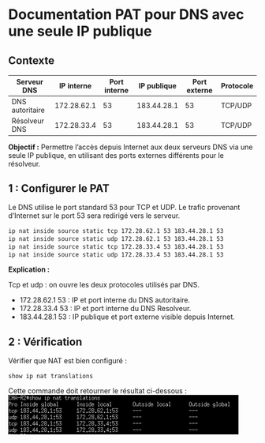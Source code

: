 # Documentation PAT pour DNS avec une seule IP publique

## Contexte

| Serveur DNS                  | IP interne      | Port interne | IP publique      | Port externe | Protocole |
|-------------------------------|----------------|-------------|-----------------|--------------|-----------|
| DNS autoritaire               | 172.28.62.1    | 53          | 183.44.28.1     | 53           | TCP/UDP   |
| Résolveur DNS                 | 172.28.33.4    | 53          | 183.44.28.1     | 53         | TCP/UDP   |


**Objectif :** Permettre l’accès depuis Internet aux deux serveurs DNS via une seule IP publique, en utilisant des ports externes différents pour le résolveur.

## 1 : Configurer le PAT 

Le DNS utilise le port standard 53 pour TCP et UDP.
Le trafic provenant d’Internet sur le port 53 sera redirigé vers le serveur.

```
ip nat inside source static tcp 172.28.62.1 53 183.44.28.1 53
ip nat inside source static udp 172.28.62.1 53 183.44.28.1 53
ip nat inside source static tcp 172.28.33.4 53 183.44.28.1 53
ip nat inside source static udp 172.28.33.4 53 183.44.28.1 53

```

**Explication :**

Tcp et udp : on ouvre les deux protocoles utilisés par DNS.<br>

- 172.28.62.1 53 : IP et port interne du DNS autoritaire.
- 172.28.33.4 53 : IP et port interne du DNS Resolveur.
- 183.44.28.1 53 : IP publique et port externe visible depuis Internet.

## 2 : Vérification

Vérifier que NAT est bien configuré :
```
show ip nat translations
```

Cette commande doit retourner le résultat ci-dessous : 
![Conf PAT](image.png)